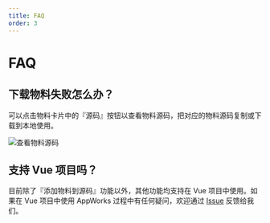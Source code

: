```yaml
---
title: FAQ
order: 3
---
```


# FAQ

## 下载物料失败怎么办？

可以点击物料卡片中的『源码』按钮以查看物料源码，把对应的物料源码复制或下载到本地使用。

![查看物料源码](https://img.alicdn.com/imgextra/i1/O1CN01LujSGv1UCniQGwa5x_!!6000000002482-2-tps-2048-1536.png)

## 支持 Vue 项目吗？

目前除了『添加物料到源码』功能以外，其他功能均支持在 Vue 项目中使用。如果在 Vue 项目中使用 AppWorks 过程中有任何疑问，欢迎通过 [Issue](https://github.com/apptools-lab/appworks/issues) 反馈给我们。
